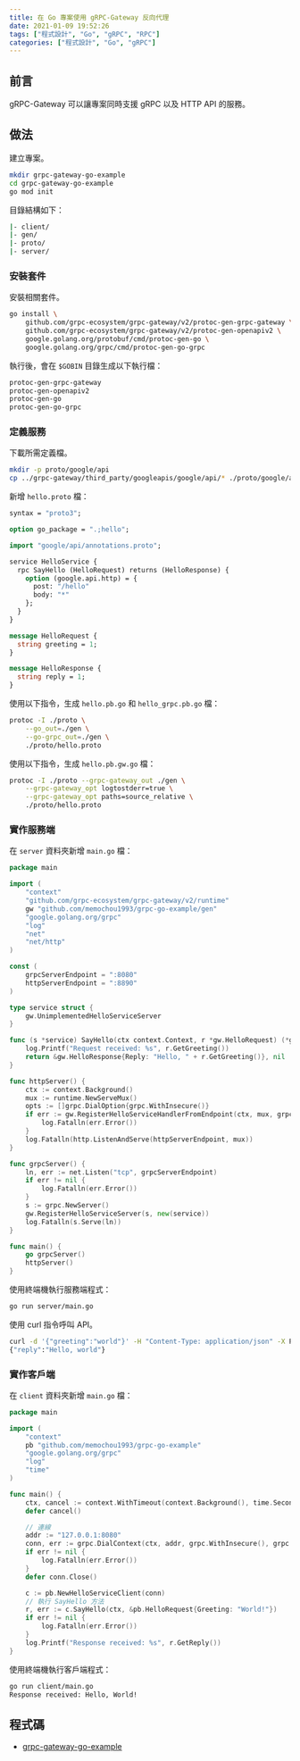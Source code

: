 ```yaml
---
title: 在 Go 專案使用 gRPC-Gateway 反向代理
date: 2021-01-09 19:52:26
tags: ["程式設計", "Go", "gRPC", "RPC"]
categories: ["程式設計", "Go", "gRPC"]
---
```


## 前言

gRPC-Gateway 可以讓專案同時支援 gRPC 以及 HTTP API 的服務。

## 做法

建立專案。

```bash
mkdir grpc-gateway-go-example
cd grpc-gateway-go-example
go mod init
```

目錄結構如下：

```bash
|- client/
|- gen/
|- proto/
|- server/
```

### 安裝套件

安裝相關套件。

```bash
go install \
    github.com/grpc-ecosystem/grpc-gateway/v2/protoc-gen-grpc-gateway \
    github.com/grpc-ecosystem/grpc-gateway/v2/protoc-gen-openapiv2 \
    google.golang.org/protobuf/cmd/protoc-gen-go \
    google.golang.org/grpc/cmd/protoc-gen-go-grpc
```

執行後，會在 `$GOBIN` 目錄生成以下執行檔：

```bash
protoc-gen-grpc-gateway
protoc-gen-openapiv2
protoc-gen-go
protoc-gen-go-grpc
```

### 定義服務

下載所需定義檔。

```bash
mkdir -p proto/google/api
cp ../grpc-gateway/third_party/googleapis/google/api/* ./proto/google/api 
```

新增 `hello.proto` 檔：

```proto
syntax = "proto3";

option go_package = ".;hello";

import "google/api/annotations.proto";

service HelloService {
  rpc SayHello (HelloRequest) returns (HelloResponse) {
    option (google.api.http) = {
      post: "/hello"
      body: "*"
    };
  }
}

message HelloRequest {
  string greeting = 1;
}

message HelloResponse {
  string reply = 1;
}
```

使用以下指令，生成 `hello.pb.go` 和 `hello_grpc.pb.go` 檔：

```bash
protoc -I ./proto \
    --go_out=./gen \
    --go-grpc_out=./gen \
    ./proto/hello.proto
```

使用以下指令，生成 `hello.pb.gw.go` 檔：

```bash
protoc -I ./proto --grpc-gateway_out ./gen \
    --grpc-gateway_opt logtostderr=true \
    --grpc-gateway_opt paths=source_relative \
    ./proto/hello.proto
```

### 實作服務端

在 `server` 資料夾新增 `main.go` 檔：

```go
package main

import (
	"context"
	"github.com/grpc-ecosystem/grpc-gateway/v2/runtime"
	gw "github.com/memochou1993/grpc-go-example/gen"
	"google.golang.org/grpc"
	"log"
	"net"
	"net/http"
)

const (
	grpcServerEndpoint = ":8080"
	httpServerEndpoint = ":8890"
)

type service struct {
	gw.UnimplementedHelloServiceServer
}

func (s *service) SayHello(ctx context.Context, r *gw.HelloRequest) (*gw.HelloResponse, error) {
	log.Printf("Request received: %s", r.GetGreeting())
	return &gw.HelloResponse{Reply: "Hello, " + r.GetGreeting()}, nil
}

func httpServer() {
	ctx := context.Background()
	mux := runtime.NewServeMux()
	opts := []grpc.DialOption{grpc.WithInsecure()}
	if err := gw.RegisterHelloServiceHandlerFromEndpoint(ctx, mux, grpcServerEndpoint, opts); err != nil {
		log.Fatalln(err.Error())
	}
	log.Fatalln(http.ListenAndServe(httpServerEndpoint, mux))
}

func grpcServer() {
	ln, err := net.Listen("tcp", grpcServerEndpoint)
	if err != nil {
		log.Fatalln(err.Error())
	}
	s := grpc.NewServer()
	gw.RegisterHelloServiceServer(s, new(service))
	log.Fatalln(s.Serve(ln))
}

func main() {
	go grpcServer()
	httpServer()
}
```

使用終端機執行服務端程式：

```bash
go run server/main.go
```

使用 curl 指令呼叫 API。

```bash
curl -d '{"greeting":"world"}' -H "Content-Type: application/json" -X POST http://localhost:8890/hello
{"reply":"Hello, world"}
```

### 實作客戶端

在 `client` 資料夾新增 `main.go` 檔：

```go
package main

import (
	"context"
	pb "github.com/memochou1993/grpc-go-example"
	"google.golang.org/grpc"
	"log"
	"time"
)

func main() {
	ctx, cancel := context.WithTimeout(context.Background(), time.Second)
	defer cancel()

	// 連線
	addr := "127.0.0.1:8080"
	conn, err := grpc.DialContext(ctx, addr, grpc.WithInsecure(), grpc.WithBlock())
	if err != nil {
		log.Fatalln(err.Error())
	}
	defer conn.Close()

	c := pb.NewHelloServiceClient(conn)
	// 執行 SayHello 方法
	r, err := c.SayHello(ctx, &pb.HelloRequest{Greeting: "World!"})
	if err != nil {
		log.Fatalln(err.Error())
	}
	log.Printf("Response received: %s", r.GetReply())
}
```

使用終端機執行客戶端程式：

```bash
go run client/main.go
Response received: Hello, World!
```

## 程式碼

- [grpc-gateway-go-example](https://github.com/memochou1993/grpc-gateway-go-example)
